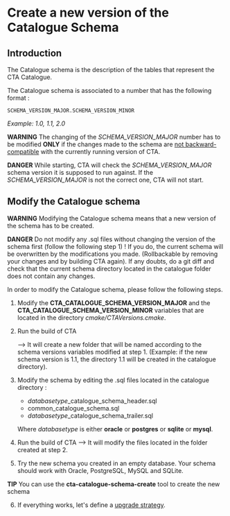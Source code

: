 # Create a new version of the Catalogue Schema

## Introduction

The Catalogue schema is the description of the tables that represent the CTA Catalogue.

The Catalogue schema is associated to a number that has the following format :
```
SCHEMA_VERSION_MAJOR.SCHEMA_VERSION_MINOR
```
*Example: 1.0, 1.1, 2.0*

**WARNING**
    The changing of the *SCHEMA_VERSION_MAJOR* number has to be modified **ONLY** if the changes made to the schema are [not backward-compatible](https://eoscta.docs.cern.ch/catalogue/upgrade/backward_incompatible_upgrades/) with the currently running version of CTA.

**DANGER**
    While starting, CTA will check the *SCHEMA_VERSION_MAJOR* schema version it is supposed to run against. If the *SCHEMA_VERSION_MAJOR* is not the correct one, CTA will not start.

## Modify the Catalogue schema

**WARNING**
    Modifying the Catalogue schema means that a new version of the schema has to be created.

**DANGER**
    Do not modify any .sql files without changing the version of the schema first (follow the following step 1) ! If you do, the current schema will be overwritten by the modifications you made. (Rollbackable by removing your changes and by building CTA again). If any doubts, do a git diff and check that the current schema directory located in the catalogue folder does not contain any changes.

In order to modify the Catalogue schema, please follow the following steps.

1. Modify the **CTA_CATALOGUE_SCHEMA_VERSION_MAJOR** and the **CTA_CATALOGUE_SCHEMA_VERSION_MINOR** variables that are located in the directory *cmake/CTAVersions.cmake*.
2. Run the build of CTA

    --> It will create a new folder that will be named according to the schema versions variables modified at step 1. (Example: if the new schema version is 1.1, the directory 1.1 will be created in the catalogue directory).

3. Modify the schema by editing the .sql files located in the catalogue directory :
    - *databasetype*_catalogue_schema_header.sql
    - common_catalogue_schema.sql
    - *databasetype*_catalogue_schema_trailer.sql

    Where *databasetype* is either **oracle** or **postgres** or **sqlite** or **mysql**.

4. Run the build of CTA
    --> It will modify the files located in the folder created at step 2.

5. Try the new schema you created in an empty database. Your schema should work with Oracle, PostgreSQL, MySQL and SQLite.

**TIP**
        You can use the **cta-catalogue-schema-create** tool to create the new schema

6. If everything works, let's define a [upgrade strategy](https://eoscta.docs.cern.ch/catalogue/upgrade/).